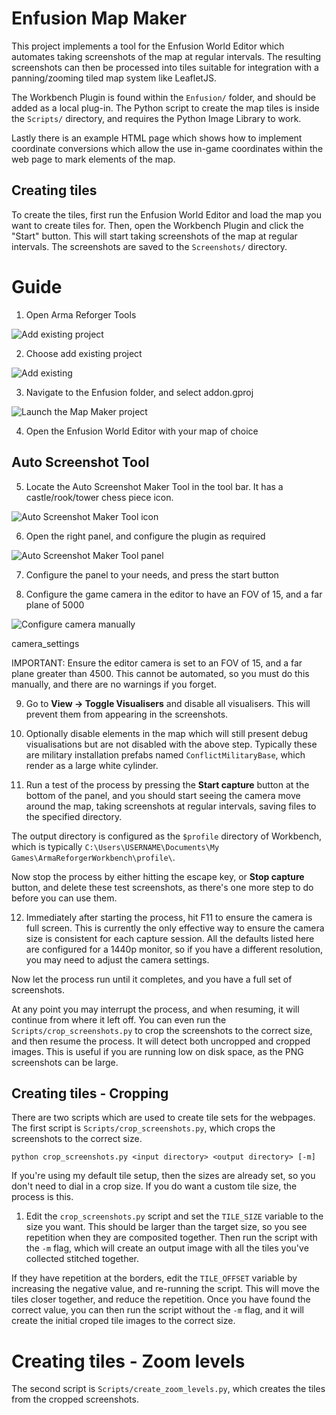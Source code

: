# Enfusion Map Maker

This project implements a tool for the Enfusion World Editor which automates taking screenshots of the map at regular intervals. The resulting screenshots can then be processed into tiles suitable for integration with a panning/zooming tiled map system like LeafletJS.

The Workbench Plugin is found within the `Enfusion/` folder, and should be added as a local plug-in. The Python script to create the map tiles is inside the `Scripts/` directory, and requires the Python Image Library to work.

Lastly there is an example HTML page which shows how to implement coordinate conversions which allow the use in-game coordinates within the web page to mark elements of the map.

## Creating tiles

To create the tiles, first run the Enfusion World Editor and load the map you want to create tiles for. Then, open the Workbench Plugin and click the "Start" button. This will start taking screenshots of the map at regular intervals. The screenshots are saved to the `Screenshots/` directory.


# Guide

1. Open Arma Reforger Tools

![Add existing project](images/empty_projects_list.png)

2. Choose add existing project

![Add existing](images/add_existing_project.png)

3. Navigate to the Enfusion folder, and select addon.gproj

![Launch the Map Maker project](images/map_maker_visible.png)

4. Open the Enfusion World Editor with your map of choice

## Auto Screenshot Tool

5. Locate the Auto Screenshot Maker Tool in the tool bar. It has a castle/rook/tower
chess piece icon.

![Auto Screenshot Maker Tool icon](images/auto_screenshot_icon.png)

6. Open the right panel, and configure the plugin as required

![Auto Screenshot Maker Tool panel](images/auto_camera_screenshot_tool.png)

7. Configure the panel to your needs, and press the start button

8. Configure the game camera in the editor to have an FOV of 15, and a far plane of 5000

![Configure camera manually](images/camera_settings.png)

camera_settings

IMPORTANT: Ensure the editor camera is set to an FOV of 15, and a far plane greater than 4500. This cannot be automated, so you must do this manually, and there are no warnings if you forget.

9. Go to **View -> Toggle Visualisers** and disable all visualisers. This will prevent them from appearing in the screenshots.

10. Optionally disable elements in the map which will still present debug visualisations but are not disabled with the above step. Typically these are military installation prefabs named `ConflictMilitaryBase`, which render as a large white cylinder. 

11. Run a test of the process by pressing the **Start capture** button at the bottom of the panel, and you should start seeing the camera move around the map, taking screenshots at regular intervals, saving files to the specified directory.

The output directory is configured as the `$profile` directory of Workbench, which is typically `C:\Users\USERNAME\Documents\My Games\ArmaReforgerWorkbench\profile\`.

Now stop the process by either hitting the escape key, or **Stop capture** button, and delete these test screenshots, as there's one more step to do before you can use them.

12. Immediately after starting the process, hit F11 to ensure the camera is full screen. This is currently the only effective way to ensure the camera size is consistent for each capture session. All the defaults listed here are configured for a 1440p monitor, so if you have a different resolution, you may need to adjust the camera settings.

Now let the process run until it completes, and you have a full set of screenshots.

At any point you may interrupt the process, and when resuming, it will continue from where it left off. You can even run the `Scripts/crop_screenshots.py` to crop the screenshots to the correct size, and then resume the process. It will detect both uncropped and cropped images. This is useful if you are running low on disk space, as the PNG screenshots can be large.

## Creating tiles - Cropping

There are two scripts which are used to create tile sets for the webpages. The first script is `Scripts/crop_screenshots.py`, which crops the screenshots to the correct size.

```
python crop_screenshots.py <input directory> <output directory> [-m]
```

If you're using my default tile setup, then the sizes are already set, so you don't need to dial in a crop size. If you do want a custom tile size, the process is this.

1. Edit the `crop_screenshots.py` script and set the `TILE_SIZE` variable to the size you want. This should be larger than the target size, so you see repetition when they are composited together. Then run the script with the `-m` flag, which will create an output image with all the tiles you've collected stitched together.

If they have repetition at the borders, edit the `TILE_OFFSET` variable by increasing the negative value, and re-running the script. This will move the tiles closer together, and reduce the repetition. Once you have found the correct value, you can then run the script without the `-m` flag, and it will create the initial croped tile images to the correct size.

# Creating tiles - Zoom levels

The second script is `Scripts/create_zoom_levels.py`, which creates the tiles from the cropped screenshots.

